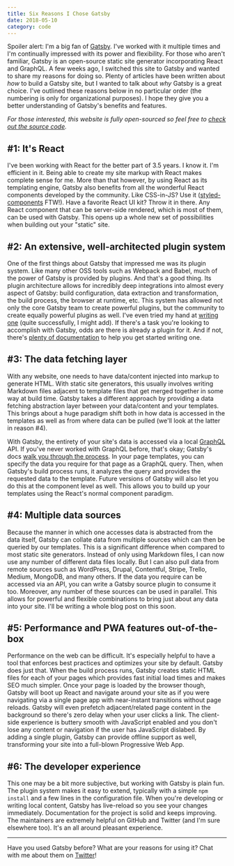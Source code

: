 ```yaml
---
title: Six Reasons I Chose Gatsby
date: 2018-05-10
category: code
---
```


Spoiler alert: I'm a big fan of [Gatsby](https://gatsbyjs.org/). I've worked with it multiple times and I'm continually impressed with its power and flexibility. For those who aren't familiar, Gatsby is an open-source static site generator incorporating React and GraphQL. A few weeks ago, I switched this site to Gatsby and wanted to share my reasons for doing so. Plenty of articles have been written about _how_ to build a Gatsby site, but I wanted to talk about _why_ Gatsby is a great choice. I've outlined these reasons below in no particular order (the numbering is only for organizational purposes). I hope they give you a better understanding of Gatsby's benefits and features.

_For those interested, this website is fully open-sourced so feel free to [check out the source code](https://github.com/raygesualdo/raygesualdo.com)._

## #1: It's React

I've been working with React for the better part of 3.5 years. I know it. I'm efficient in it. Being able to create my site markup with React makes complete sense for me. More than that however, by using React as its templating engine, Gatsby also benefits from all the wonderful React components developed by the community. Like CSS-in-JS? Use it ([styled-components](https://styled-components.com) FTW!). Have a favorite React UI kit? Throw it in there. Any React component that can be server-side rendered, which is most of them, can be used with Gatsby. This opens up a whole new set of possibilities when building out your "static" site.

## #2: An extensive, well-architected plugin system

One of the first things about Gatsby that impressed me was its plugin system. Like many other OSS tools such as Webpack and Babel, much of the power of Gatsby is provided by plugins. And that's a good thing. Its plugin architecture allows for incredibly deep integrations into almost every aspect of Gatsby: build configuration, data extraction and transformation, the build process, the browser at runtime, etc. This system has allowed not only the core Gatsby team to create powerful plugins, but the community to create equally powerful plugins as well. I've even tried my hand at [writing one](https://github.com/raygesualdo/gatsby-plugin-settings) (quite successfully, I might add). If there's a task you're looking to accomplish with Gatsby, odds are there is already a plugin for it. And if not, there's [plenty of documentation](https://www.gatsbyjs.org/docs/plugin-authoring/) to help you get started writing one.

## #3: The data fetching layer

With any website, one needs to have data/content injected into markup to generate HTML. With static site generators, this usually involves writing Markdown files adjacent to template files that get merged together in some way at build time. Gatsby takes a different approach by providing a data fetching abstraction layer between your data/content and your templates. This brings about a huge paradigm shift both in how data is accessed in the templates as well as from where data can be pulled (we'll look at the latter in reason #4).

With Gatsby, the entirety of your site's data is accessed via a local [GraphQL](https://graphql.org/) API. If you've never worked with GraphQL before, that's okay; Gatsby's docs [walk you through the process](https://www.gatsbyjs.org/docs/querying-with-graphql/). In your page templates, you can specify the data you require for that page as a GraphQL query. Then, when Gatsby's build process runs, it analyzes the query and provides the requested data to the template. Future versions of Gatsby will also let you do this at the component level as well. This allows you to build up your templates using the React's normal component paradigm.

## #4: Multiple data sources

Because the manner in which one accesses data is abstracted from the data itself, Gatsby can collate data from multiple sources which can then be queried by our templates. This is a significant difference when compared to most static site generators. Instead of only using Markdown files, I can now use any number of different data files locally. But I can also pull data from remote sources such as WordPress, Drupal, Contentful, Stripe, Trello, Medium, MongoDB, and many others. If the data you require can be accessed via an API, you can write a Gatsby source plugin to consume it too. Moreover, any number of these sources can be used in parallel. This allows for powerful and flexible combinations to bring just about any data into your site. I'll be writing a whole blog post on this soon.

## #5: Performance and PWA features out-of-the-box

Performance on the web can be difficult. It's especially helpful to have a tool that enforces best practices and optimizes your site by default. Gatsby does just that. When the build process runs, Gatsby creates static HTML files for each of your pages which provides fast initial load times and makes SEO much simpler. Once your page is loaded by the browser though, Gatsby will boot up React and navigate around your site as if you were navigating via a single page app with near-instant transitions without page reloads. Gatsby will even prefetch adjacent/related page content in the background so there's zero delay when your user clicks a link. The client-side experience is buttery smooth with JavaScript enabled and you don't lose any content or navigation if the user has JavaScript dislabed. By adding a single plugin, Gatsby can provide offline support as well, transforming your site into a full-blown Progressive Web App.

## #6: The developer experience

This one may be a bit more subjective, but working with Gatsby is plain fun. The plugin system makes it easy to extend, typically with a simple `npm install` and a few lines in the configuration file. When you're developing or writing local content, Gatsby has live-reload so you see your changes immediately. Documentation for the project is solid and keeps improving. The maintainers are extremely helpful on GitHub and Twitter (and I'm sure elsewhere too). It's an all around pleasant experience.

---

Have you used Gatsby before? What are your reasons for using it? Chat with me about them on [Twitter](https://twitter.com/RayGesualdo)!
